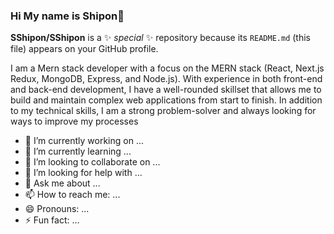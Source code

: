 ### Hi My name is Shipon👋

**SShipon/SShipon** is a ✨ _special_ ✨ repository because its `README.md` (this file) appears on your GitHub profile.

<p>I am a Mern stack developer with a focus on the MERN stack (React, Next.js Redux, MongoDB, Express, and Node.js). With experience in both front-end and back-end development, I have a well-rounded skillset that allows me to build and maintain complex web applications from start to finish. In addition to my technical skills, I am a strong problem-solver and always looking for ways to improve my processes </p>

- 🔭 I’m currently working on ...
- 🌱 I’m currently learning ...
- 👯 I’m looking to collaborate on ...
- 🤔 I’m looking for help with ...
- 💬 Ask me about ...
- 📫 How to reach me: ...
- 😄 Pronouns: ...
- ⚡ Fun fact: ...

